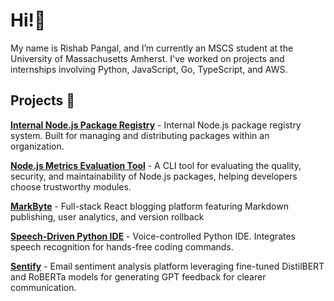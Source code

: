 # Hi!👋

My name is Rishab Pangal, and I’m currently an MSCS student at the University of Massachusetts Amherst. I've worked on projects and internships involving Python, JavaScript, Go, TypeScript, and AWS.

## Projects 🚀

**[Internal Node.js Package Registry](https://github.com/shrijan-swaminathan/ece461grp11part2)** - Internal Node.js package registry system. Built for managing and distributing packages within an organization.

**[Node.js Metrics Evaluation Tool](https://github.com/shrijan-swaminathan/mickeyNPM)** - A CLI tool for evaluating the quality, security, and maintainability of Node.js packages, helping developers choose trustworthy modules.

**[MarkByte](https://github.com/AnishLaddha/markbyte)** - Full-stack React blogging platform featuring Markdown publishing, user analytics, and version rollback

**[Speech-Driven Python IDE](https://github.com/shrijan-swaminathan/SpeechDrivenIDE)** - Voice-controlled Python IDE. Integrates speech recognition for hands-free coding commands.

**[Sentify](https://github.com/shrijan-swaminathan/Sentify)** - Email sentiment analysis platform leveraging fine-tuned DistilBERT and RoBERTa models for generating GPT feedback for clearer communication.
